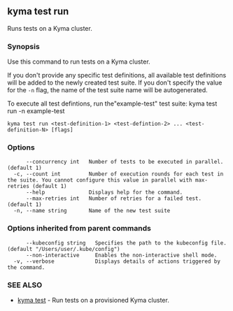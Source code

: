 ## kyma test run

Runs tests on a Kyma cluster.

### Synopsis

Use this command to run tests on a Kyma cluster.

If you don't provide any specific test definitions, all available test definitions will be added to the newly created test suite.
If you don't specify the value for the `-n` flag, the name of the test suite name will be autogenerated.

To execute all test defintions, run the"example-test" test suite:
kyma test run -n example-test


```
kyma test run <test-definition-1> <test-defintion-2> ... <test-definition-N> [flags]
```

### Options

```
      --concurrency int   Number of tests to be executed in parallel. (default 1)
  -c, --count int         Number of execution rounds for each test in the suite. You cannot configure this value in parallel with max-retries (default 1)
      --help              Displays help for the command.
      --max-retries int   Number of retries for a failed test. (default 1)
  -n, --name string       Name of the new test suite
```

### Options inherited from parent commands

```
      --kubeconfig string   Specifies the path to the kubeconfig file. (default "/Users/user/.kube/config")
      --non-interactive     Enables the non-interactive shell mode.
  -v, --verbose             Displays details of actions triggered by the command.
```

### SEE ALSO

* [kyma test](kyma_test.md)	 - Run tests on a provisioned Kyma cluster.

